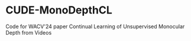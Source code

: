 # CUDE-MonoDepthCL
Code for WACV'24 paper Continual Learning of Unsupervised Monocular Depth from Videos
